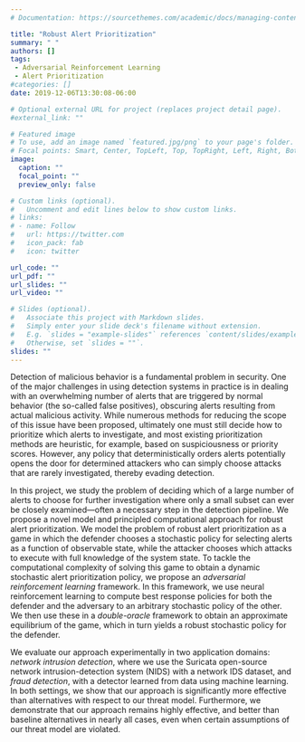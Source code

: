 ```yaml
---
# Documentation: https://sourcethemes.com/academic/docs/managing-content/

title: "Robust Alert Prioritization"
summary: " "
authors: []
tags: 
 - Adversarial Reinforcement Learning
 - Alert Prioritization
#categories: []
date: 2019-12-06T13:30:08-06:00

# Optional external URL for project (replaces project detail page).
#external_link: ""

# Featured image
# To use, add an image named `featured.jpg/png` to your page's folder.
# Focal points: Smart, Center, TopLeft, Top, TopRight, Left, Right, BottomLeft, Bottom, BottomRight.
image:
  caption: ""
  focal_point: ""
  preview_only: false

# Custom links (optional).
#   Uncomment and edit lines below to show custom links.
# links:
# - name: Follow
#   url: https://twitter.com
#   icon_pack: fab
#   icon: twitter

url_code: ""
url_pdf: ""
url_slides: ""
url_video: ""

# Slides (optional).
#   Associate this project with Markdown slides.
#   Simply enter your slide deck's filename without extension.
#   E.g. `slides = "example-slides"` references `content/slides/example-slides.md`.
#   Otherwise, set `slides = ""`.
slides: ""
---
```


Detection of malicious behavior is a fundamental problem in security. One of the major challenges in using detection systems in practice is in dealing with an overwhelming number of alerts that are triggered by normal behavior (the so-called false positives), obscuring alerts resulting from actual malicious activity. While numerous methods for reducing the scope of this issue have been proposed, ultimately one must still decide how to prioritize which alerts to investigate, and most existing prioritization methods are heuristic, for example, based on suspiciousness or priority scores. However, any policy that deterministically orders alerts potentially opens the door for determined attackers who can simply choose attacks that are rarely investigated, thereby evading detection.

In this project, we study the problem of deciding which of a large number of alerts to choose for further investigation where only a small subset can ever be closely examined—often a necessary step in the detection pipeline. We propose a novel model and principled computational approach for robust alert prioritization. We model the problem of robust alert prioritization as a game in which the defender chooses a stochastic policy for selecting alerts as a function of observable state, while the attacker chooses which attacks to execute with full knowledge of the system state. To tackle the computational complexity of solving this game to obtain a dynamic stochastic alert prioritization policy, we propose an *adversarial reinforcement learning* framework. In this framework, we use neural reinforcement learning to compute best response policies for both the defender and the adversary to an arbitrary stochastic policy of the other. We then use these in a *double-oracle* framework to obtain an approximate equilibrium of the game, which in turn yields a robust stochastic policy for the defender.

We evaluate our approach experimentally in two application domains: *network intrusion detection*, where we use the Suricata open-source network intrusion-detection system (NIDS) with a network IDS dataset, and *fraud detection*, with a detector learned from data using machine learning. In both settings, we show that our approach is significantly more effective than alternatives with respect to our threat model. Furthermore, we demonstrate that our approach remains highly effective, and better than baseline alternatives in nearly all cases, even when certain assumptions of our threat model are violated.


